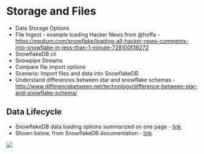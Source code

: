 # Storage and Files

- Data Storage Options
- File Ingest - example loading Hacker News from @hoffa - https://medium.com/snowflake/loading-all-hacker-news-comments-into-snowflake-in-less-than-1-minute-728100f38272
- SnowflakeDB cli
- Snowpipe Streams
- Compare file import options
- Scenario: Import files and data into SnowflakeDB
- Understand differences between star and snowflake schemas - http://www.differencebetween.net/technology/difference-between-star-and-snowflake-schema/

## Data Lifecycle

- SnowflakeDB data loading options summarized on one page - [link](https://docs.snowflake.com/en/user-guide/data-load-overview.html)
- Shown below, from SnowflakeDB documentation - [link](https://docs.snowflake.com/en/user-guide/data-lifecycle.html)

<img src="https://github.com/lynnlangit/learn-snowflakedb/blob/main/images/lifecycle.png">
